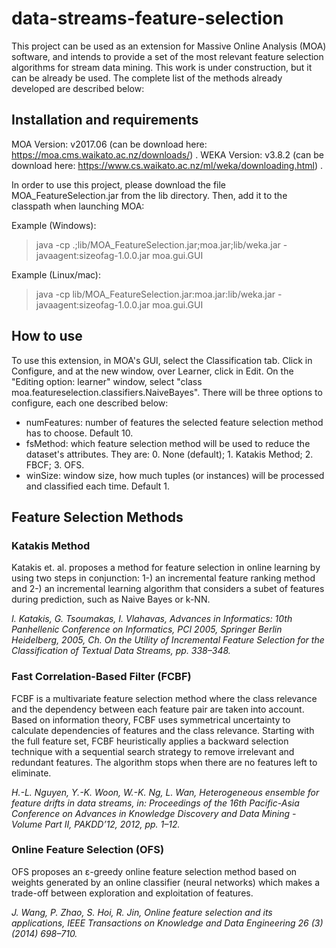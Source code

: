 # data-streams-feature-selection

This project can be used as an extension for Massive Online Analysis (MOA) software, and intends to provide a set of the most relevant feature selection algorithms for stream data mining. This work is under construction, but it can be already be used. The complete list of the methods already developed are described below:

## Installation and requirements

MOA Version: v2017.06 (can be download here: https://moa.cms.waikato.ac.nz/downloads/) .
WEKA Version: v3.8.2 (can be download here: https://www.cs.waikato.ac.nz/ml/weka/downloading.html) .

In order to use this project, please download the file MOA_FeatureSelection.jar from the lib directory. Then, add it to the classpath when launching MOA:

Example (Windows):

> java -cp .;lib/MOA_FeatureSelection.jar;moa.jar;lib/weka.jar -javaagent:sizeofag-1.0.0.jar moa.gui.GUI

Example (Linux/mac):

> java -cp lib/MOA_FeatureSelection.jar:moa.jar:lib/weka.jar -javaagent:sizeofag-1.0.0.jar moa.gui.GUI

## How to use

To use this extension, in MOA's GUI, select the Classification tab. Click in Configure, and at the new window, over Learner, click in Edit. On the "Editing option: learner" window, select "class moa.featureselection.classifiers.NaiveBayes". There will be three options to configure, each one described below:

* numFeatures: number of features the selected feature selection method has to choose. Default 10.
* fsMethod: which feature selection method will be used to reduce the dataset's attributes. They are: 0. None (default); 1. Katakis Method; 2. FBCF; 3. OFS.
* winSize: window size, how much tuples (or instances) will be processed and classified each time. Default 1.

## Feature Selection Methods 

### Katakis Method

Katakis et. al. proposes a method for feature selection in online learning by using two steps in conjunction: 1-) an incremental feature ranking method and 2-) an incremental learning algorithm that considers a subet of features during prediction, such as Naive Bayes or k-NN.

*I. Katakis, G. Tsoumakas, I. Vlahavas, Advances in Informatics: 10th Panhellenic Conference on Informatics, PCI 2005, Springer Berlin Heidelberg, 2005, Ch. On the Utility of Incremental Feature Selection for the Classification of Textual Data Streams, pp. 338–348.*

### Fast Correlation-Based Filter (FCBF)

FCBF is a multivariate feature selection method where the class relevance and the dependency between each feature pair are taken into account. Based on information theory, FCBF uses symmetrical uncertainty to calculate dependencies of features and the class relevance. Starting with the full feature set, FCBF heuristically applies a backward selection technique with a sequential search strategy to remove irrelevant and redundant features. The algorithm stops when there are no features left to eliminate.

*H.-L. Nguyen, Y.-K. Woon, W.-K. Ng, L. Wan, Heterogeneous ensemble for feature drifts in data streams, in: Proceedings of the 16th Pacific-Asia Conference on Advances in Knowledge Discovery and Data Mining - Volume Part II, PAKDD’12, 2012, pp. 1–12.*

### Online Feature Selection (OFS)

OFS proposes an ε-greedy online feature selection method based on weights generated by an online classifier (neural networks) which makes a trade-off between exploration and exploitation of features.

*J. Wang, P. Zhao, S. Hoi, R. Jin, Online feature selection and its applications, IEEE Transactions on Knowledge and Data Engineering 26 (3) (2014) 698–710.*
